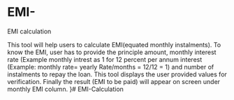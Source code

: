 # EMI-
EMI calculation

This tool will help users to calculate EMI(equated monthly instalments). To know the EMI, user has to 
provide the principle amount, monthly interest rate (Example monthly intrest as 1 for 12 percent per annum 
interest (Example: monthly rate= yearly Rate/months = 12/12 = 1) and number of instalments to repay the loan. 
This tool displays the user provided values for verification. Finally the result (EMI to be paid) will appear on 
screen under monthly EMI column.
}# EMI-Calculation 
